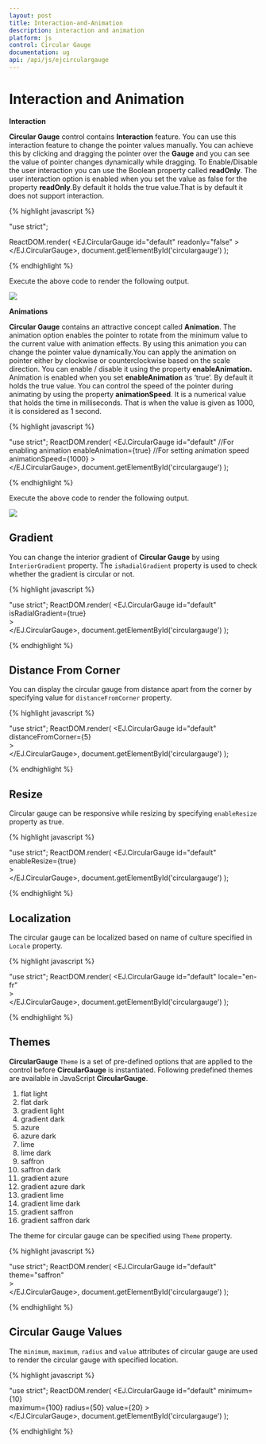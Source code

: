 ```yaml
---
layout: post
title: Interaction-and-Animation
description: interaction and animation
platform: js
control: Circular Gauge
documentation: ug
api: /api/js/ejcirculargauge
---
```


# Interaction and Animation

**Interaction**

**Circular Gauge** control contains **Interaction** feature. You can use this interaction feature to change the pointer values manually. You can achieve this by clicking and dragging the pointer over the **Gauge** and you can see the value of pointer changes dynamically while dragging. To Enable/Disable the user interaction you can use the Boolean property called **readOnly**. The user interaction option is enabled when you set the value as false for the property **readOnly**.By default it holds the true value.That is by default it does not support interaction. 

{% highlight javascript %}

"use strict";

ReactDOM.render(
    <EJ.CircularGauge id="default" readonly="false"
    >       
    </EJ.CircularGauge>,
		  document.getElementById('circulargauge')
);

{% endhighlight %}



Execute the above code to render the following output.

![](/js/CircularGauge/Interaction-and-Animation_images/Interaction-and-Animation_img1.png)

**Animations**

**Circular Gauge** contains an attractive concept called **Animation**. The animation option enables the pointer to rotate from the minimum value to the current value with animation effects. By using this animation you can change the pointer value dynamically.You can apply the animation on  pointer either by clockwise or counterclockwise based on the scale direction. You can enable / disable it using the property **enableAnimation.** Animation is enabled when you set **enableAnimation** as ‘true’. By default it holds the true value. You can control the speed of the pointer during animating by using the property **animationSpeed**. It is a numerical value that holds the time in milliseconds. That is when the value is given as 1000, it is considered as 1 second.

{% highlight javascript %}

"use strict";
ReactDOM.render(
    <EJ.CircularGauge id="default" 
    //For enabling animation 
    enableAnimation={true}
    //For setting animation speed
    animationSpeed={1000}
    >       
    </EJ.CircularGauge>,
		  document.getElementById('circulargauge')
);


{% endhighlight %}


Execute the above code to render the following output.

![](/js/CircularGauge/Interaction-and-Animation_images/Interaction-and-Animation_img2.png)

## Gradient

You can change the interior gradient of **Circular Gauge** by using `InteriorGradient` property. The `isRadialGradient` property is used to check whether the gradient is circular or not.  

{% highlight javascript %}

"use strict";
ReactDOM.render(
    <EJ.CircularGauge id="default" 
    isRadialGradient={true}    
    >       
    </EJ.CircularGauge>,
		  document.getElementById('circulargauge')
);


{% endhighlight %}


## Distance From Corner

You can display the circular gauge from distance apart from the corner by specifying value for `distanceFromCorner` property. 

{% highlight javascript %}

"use strict";
ReactDOM.render(
    <EJ.CircularGauge id="default" 
    distanceFromCorner={5}    
    >       
    </EJ.CircularGauge>,
		  document.getElementById('circulargauge')
);


{% endhighlight %}

## Resize

Circular gauge can be responsive while resizing by specifying `enableResize` property as true. 

{% highlight javascript %}

"use strict";
ReactDOM.render(
    <EJ.CircularGauge id="default" 
    enableResize={true}    
    >       
    </EJ.CircularGauge>,
		  document.getElementById('circulargauge')
);


{% endhighlight %}

## Localization

The circular gauge can be localized based on name of culture specified in `Locale` property.

{% highlight javascript %}

"use strict";
ReactDOM.render(
    <EJ.CircularGauge id="default" 
    locale="en-fr"    
    >       
    </EJ.CircularGauge>,
		  document.getElementById('circulargauge')
);


{% endhighlight %}

## Themes

**CircularGauge** `Theme` is a set of pre-defined options that are applied to the control before **CircularGauge** is instantiated. Following predefined themes are available in JavaScript **CircularGauge**.

1. flat light
2. flat dark
3. gradient light 
4. gradient dark 
5. azure                      
6. azure dark               
7. lime 
8. lime dark
9. saffron
10. saffron dark
11. gradient azure
12. gradient azure dark
13. gradient lime
14. gradient lime dark
15. gradient saffron
16. gradient saffron dark

The theme for circular gauge can be specified using `Theme` property.

{% highlight javascript %}

"use strict";
ReactDOM.render(
    <EJ.CircularGauge id="default" 
    theme="saffron"    
    >       
    </EJ.CircularGauge>,
		  document.getElementById('circulargauge')
);


{% endhighlight %}

## Circular Gauge Values 

The `minimum`, `maximum`, `radius` and `value` attributes of circular gauge are used to render the circular gauge with specified location. 

{% highlight javascript %}

"use strict";
ReactDOM.render(
    <EJ.CircularGauge id="default" 
    minimum={10}   
    maximum={100}
    radius={50}
    value={20}
    >       
    </EJ.CircularGauge>,
		  document.getElementById('circulargauge')
);


{% endhighlight %}



